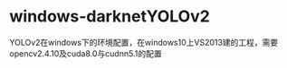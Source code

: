 # windows-darknetYOLOv2
YOLOv2在windows下的环境配置，在windows10上VS2013建的工程，需要opencv2.4.10及cuda8.0与cudnn5.1的配置
